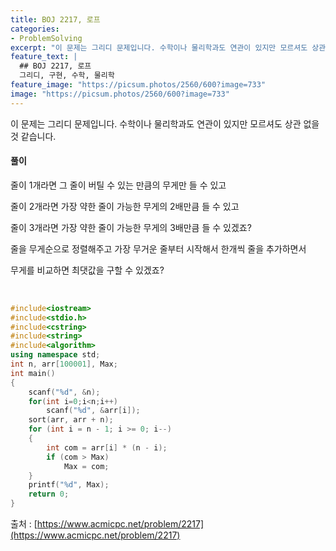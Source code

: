 ```yaml
---
title: BOJ 2217, 로프
categories:
- ProblemSolving
excerpt: "이 문제는 그리디 문제입니다. 수학이나 물리학과도 연관이 있지만 모르셔도 상관 없을 것 같습니다."
feature_text: |
  ## BOJ 2217, 로프
  그리디, 구현, 수학, 물리학
feature_image: "https://picsum.photos/2560/600?image=733"
image: "https://picsum.photos/2560/600?image=733"
---
```


이 문제는 그리디 문제입니다. 수학이나 물리학과도 연관이 있지만 모르셔도 상관 없을 것 같습니다.

<h4>풀이</h4> 
줄이 1개라면 그 줄이 버틸 수 있는 만큼의 무게만 들 수 있고

줄이 2개라면 가장 약한 줄이 가능한 무게의 2배만큼 들 수 있고

줄이 3개라면 가장 약한 줄이 가능한 무게의 3배만큼 들 수 있겠죠?

줄을 무게순으로 정렬해주고 가장 무거운 줄부터 시작해서 한개씩 줄을 추가하면서

무게를 비교하면 최댓값을 구할 수 있겠죠?

​
```c++
#include<iostream>
#include<stdio.h>
#include<cstring>
#include<string>
#include<algorithm>
using namespace std;
int n, arr[100001], Max;
int main()
{
	scanf("%d", &n);
	for(int i=0;i<n;i++)
		scanf("%d", &arr[i]);
	sort(arr, arr + n);
	for (int i = n - 1; i >= 0; i--)
	{
		int com = arr[i] * (n - i);
		if (com > Max)
			Max = com;
	}
	printf("%d", Max);
	return 0;
}
```

출처 : [https://www.acmicpc.net/problem/2217](https://www.acmicpc.net/problem/2217)